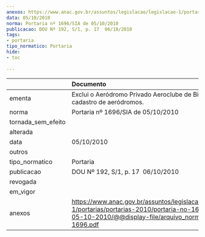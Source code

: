 ```yaml
---
anexos: https://www.anac.gov.br/assuntos/legislacao/legislacao-1/portarias/portarias-2010/portaria-no-1696-sia-de-05-10-2010/@@display-file/arquivo_norma/PA2010-1696.pdf
data: 05/10/2010
norma: Portaria nº 1696/SIA de 05/10/2010
publicacao: DOU Nº 192, S/1, p. 17  06/10/2010
tags:
- portaria
tipo_normatico: Portaria
hide: 
- toc 
 
---
```


|                    | Documento                                                                                                                                                         |
|:-------------------|:------------------------------------------------------------------------------------------------------------------------------------------------------------------|
| ementa             | Exclui o Aeródromo Privado Aeroclube de Birigui (SP) do cadastro de aeródromos.                                                                                   |
| norma              | Portaria nº 1696/SIA de 05/10/2010                                                                                                                                |
| tornada_sem_efeito |                                                                                                                                                                   |
| alterada           |                                                                                                                                                                   |
| data               | 05/10/2010                                                                                                                                                        |
| outros             |                                                                                                                                                                   |
| tipo_normatico     | Portaria                                                                                                                                                          |
| publicacao         | DOU Nº 192, S/1, p. 17  06/10/2010                                                                                                                                |
| revogada           |                                                                                                                                                                   |
| em_vigor           |                                                                                                                                                                   |
| anexos             | https://www.anac.gov.br/assuntos/legislacao/legislacao-1/portarias/portarias-2010/portaria-no-1696-sia-de-05-10-2010/@@display-file/arquivo_norma/PA2010-1696.pdf |